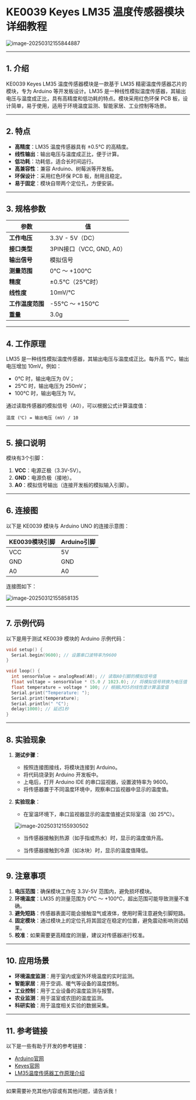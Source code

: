 # **KE0039 Keyes LM35 温度传感器模块详细教程**

![image-20250312155844887](media/image-20250312155844887.png)

---

## **1. 介绍**

KE0039 Keyes LM35 温度传感器模块是一款基于 LM35 精密温度传感器芯片的模块，专为 Arduino 等开发板设计。LM35 是一种线性模拟温度传感器，其输出电压与温度成正比，具有高精度和低功耗的特点。模块采用红色环保 PCB 板，设计简单，易于使用，适用于环境温度监测、智能家居、工业控制等场景。

---

## **2. 特点**

- **高精度**：LM35 温度传感器具有 ±0.5℃ 的高精度。
- **线性输出**：输出电压与温度成正比，便于计算。
- **低功耗**：功耗低，适合长时间运行。
- **高兼容性**：兼容 Arduino、树莓派等开发板。
- **环保设计**：采用红色环保 PCB 板，耐用且稳定。
- **易于固定**：模块自带两个定位孔，方便安装。

---

## **3. 规格参数**

| 参数            | 值                     |
|-----------------|------------------------|
| **工作电压**    | 3.3V - 5V（DC）        |
| **接口类型**    | 3PIN接口（VCC, GND, A0） |
| **输出信号**    | 模拟信号               |
| **测量范围**    | 0℃ ～ +100℃           |
| **精度**        | ±0.5℃（25℃时）        |
| **线性度**      | 10mV/℃                |
| **工作温度范围**| -55℃ ～ +150℃         |
| **重量**        | 3.0g                   |

---

## **4. 工作原理**

LM35 是一种线性模拟温度传感器，其输出电压与温度成正比。每升高 1℃，输出电压增加 10mV。例如：
- 0℃ 时，输出电压为 0V；
- 25℃ 时，输出电压为 250mV；
- 100℃ 时，输出电压为 1V。

通过读取传感器的模拟信号（A0），可以根据公式计算温度值：
```
温度 (℃) = 输出电压 (mV) / 10
```

---

## **5. 接口说明**

模块有3个引脚：
1. **VCC**：电源正极（3.3V-5V）。
2. **GND**：电源负极（接地）。
3. **A0**：模拟信号输出（连接开发板的模拟输入引脚）。

---

## **6. 连接图**

以下是 KE0039 模块与 Arduino UNO 的连接示意图：

| KE0039模块引脚 | Arduino引脚 |
|----------------|-------------|
| VCC            | 5V          |
| GND            | GND         |
| A0             | A0          |

连接图如下：

![image-20250312155858135](media/image-20250312155858135.png)

---

## **7. 示例代码**

以下是用于测试 KE0039 模块的 Arduino 示例代码：

```cpp
void setup() {
  Serial.begin(9600); // 设置串口波特率为9600
}

void loop() {
  int sensorValue = analogRead(A0); // 读取A0引脚的模拟信号值
  float voltage = sensorValue * (5.0 / 1023.0); // 将模拟信号转换为电压值
  float temperature = voltage * 100; // 根据LM35的线性度计算温度值
  Serial.print("Temperature: ");
  Serial.print(temperature);
  Serial.println(" °C");
  delay(1000); // 延迟1秒
}
```

---

## **8. 实验现象**

1. **测试步骤**：
   - 按照连接图接线，将模块连接到 Arduino。
   - 将代码烧录到 Arduino 开发板中。
   - 上电后，打开 Arduino IDE 的串口监视器，设置波特率为 9600。
   - 将传感器置于不同温度环境中，观察串口监视器中显示的温度值。

2. **实验现象**：
   - 在室温环境下，串口监视器显示的温度值接近实际室温（如 25℃）。
   
   	![image-20250312155930502](media/image-20250312155930502.png)
   
   - 当传感器接触到热源（如手指或热水）时，显示的温度值升高。
   
   - 当传感器接触到冷源（如冰块）时，显示的温度值降低。

---

## **9. 注意事项**

1. **电压范围**：确保模块工作在 3.3V-5V 范围内，避免损坏模块。
2. **环境温度**：LM35 的测量范围为 0℃ ～ +100℃，超出范围可能导致测量不准确。
3. **避免短路**：传感器表面可能会接触湿气或液体，使用时需注意避免引脚短路。
4. **固定模块**：通过模块上的定位孔将其固定在稳定的位置，避免震动影响测试结果。
5. **校准**：如果需要更高精度的测量，建议对传感器进行校准。

---

## **10. 应用场景**

- **环境温度监测**：用于室内或室外环境温度的实时监测。
- **智能家居**：用于空调、暖气等设备的温度控制。
- **工业控制**：用于工业设备的温度监测与报警。
- **农业监测**：用于温室或农田的温度监测。
- **科研实验**：用于温度相关实验的数据采集。

---

## **11. 参考链接**

以下是一些有助于开发的参考链接：
- [Arduino官网](https://www.arduino.cc/)
- [Keyes官网](http://www.keyes-robot.com/)
- [LM35温度传感器工作原理介绍](https://en.wikipedia.org/wiki/LM35)

---

如果需要补充其他内容或有其他问题，请告诉我！
